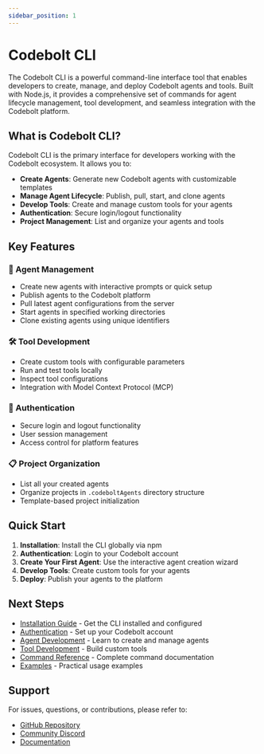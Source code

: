 ```yaml
---
sidebar_position: 1
---
```

# Codebolt CLI

The Codebolt CLI is a powerful command-line interface tool that enables developers to create, manage, and deploy Codebolt agents and tools. Built with Node.js, it provides a comprehensive set of commands for agent lifecycle management, tool development, and seamless integration with the Codebolt platform.

## What is Codebolt CLI?

Codebolt CLI is the primary interface for developers working with the Codebolt ecosystem. It allows you to:

- **Create Agents**: Generate new Codebolt agents with customizable templates
- **Manage Agent Lifecycle**: Publish, pull, start, and clone agents
- **Develop Tools**: Create and manage custom tools for your agents
- **Authentication**: Secure login/logout functionality
- **Project Management**: List and organize your agents and tools

## Key Features

### 🚀 Agent Management
- Create new agents with interactive prompts or quick setup
- Publish agents to the Codebolt platform
- Pull latest agent configurations from the server
- Start agents in specified working directories
- Clone existing agents using unique identifiers

### 🛠️ Tool Development
- Create custom tools with configurable parameters
- Run and test tools locally
- Inspect tool configurations
- Integration with Model Context Protocol (MCP)

### 🔐 Authentication
- Secure login and logout functionality
- User session management
- Access control for platform features

### 📋 Project Organization
- List all your created agents
- Organize projects in `.codeboltAgents` directory structure
- Template-based project initialization

## Quick Start

1. **Installation**: Install the CLI globally via npm
2. **Authentication**: Login to your Codebolt account
3. **Create Your First Agent**: Use the interactive agent creation wizard
4. **Develop Tools**: Create custom tools for your agents
5. **Deploy**: Publish your agents to the platform

## Next Steps

- [Installation Guide](./installation.md) - Get the CLI installed and configured
- [Authentication](./authentication.md) - Set up your Codebolt account
- [Agent Development](./agents.md) - Learn to create and manage agents
- [Tool Development](./tools.md) - Build custom tools
- [Command Reference](./commands.md) - Complete command documentation
- [Examples](./examples.md) - Practical usage examples

## Support

For issues, questions, or contributions, please refer to:
- [GitHub Repository](https://github.com/codeboltai/cli)
- [Community Discord](https://discord.gg/codebolt)
- [Documentation](https://docs.codebolt.ai)
